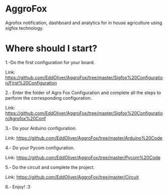 # AggroFox
Agrofox notification, dashboard and analytics for in house agriculture using sigfox technology.

# Where should I start?

1.-Do the first configuration for your board.

Link: https://github.com/EddOliver/AggroFox/tree/master/Sigfox%20Configuration/First%20Configuration

2.- Enter the folder of Agro Fox Configuration and complete all the steps to perform the corresponding configuration.

Link: https://github.com/EddOliver/AggroFox/tree/master/Sigfox%20Configuration/Agrofox%20Conf

3.- Do your Arduino configuration.

Link: https://github.com/EddOliver/AggroFox/tree/master/Arduino%20Code

4.- Do your Pycom configuration.

Link: https://github.com/EddOliver/AggroFox/tree/master/Pycom%20Code

5.- Do the circuit and complete the project.

Link: https://github.com/EddOliver/AggroFox/tree/master/Circuit

6.- Enjoy! :3
